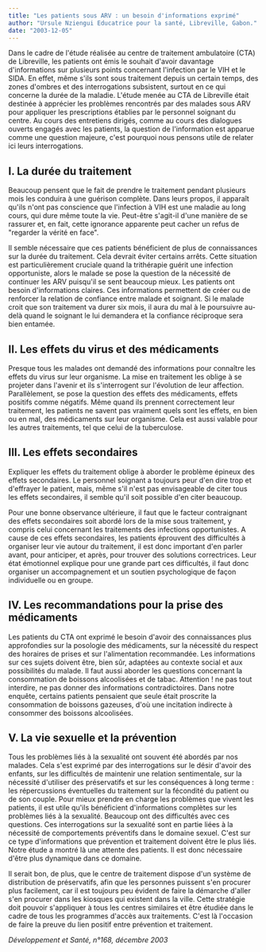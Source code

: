 ```yaml
---
title: "Les patients sous ARV : un besoin d'informations exprimé"
author: "Ursule Nziengui Educatrice pour la santé, Libreville, Gabon."
date: "2003-12-05"
---
```


Dans le cadre de l'étude réalisée au centre de traitement ambulatoire (CTA) de Libreville, les patients ont émis le souhait d'avoir davantage d'informations sur plusieurs points concernant l'infection par le VIH et le SIDA. En effet, même s'ils sont sous traitement depuis un certain temps, des zones d'ombres et des interrogations subsistent, surtout en ce qui concerne la durée de la maladie.
L'étude menée au CTA de Libreville était destinée à apprécier les problèmes rencontrés par des malades sous ARV pour appliquer les prescriptions établies par le personnel soignant du centre. Au cours des entretiens dirigés, comme au cours des dialogues ouverts engagés avec les patients, la question de l'information est apparue comme une question majeure, c'est pourquoi nous pensons utile de relater ici leurs interrogations.

## I. La durée du traitement

Beaucoup pensent que le fait de prendre le traitement pendant plusieurs mois les conduira à une guérison complète. Dans leurs propos, il apparaît qu'ils n'ont pas conscience que l'infection à VIH est une maladie au long cours, qui dure même toute la vie. Peut-être s'agit-il d'une manière de se rassurer et, en fait, cette ignorance apparente peut cacher un refus de "regarder la vérité en face".

Il semble nécessaire que ces patients bénéficient de plus de connaissances sur la durée du traitement. Cela devrait éviter certains arrêts. Cette situation est particulièrement cruciale quand la trithérapie guérit une infection opportuniste, alors le malade se pose la question de la nécessité de continuer les ARV puisqu'il se sent beaucoup mieux. Les patients ont besoin d'informations claires. Ces informations permettent de créer ou de renforcer la relation de confiance entre malade et soignant. Si le malade croit que son traitement va durer six mois, il aura du mal à le poursuivre au-delà quand le soignant le lui demandera et la confiance réciproque sera bien entamée.

## II. Les effets du virus et des médicaments

Presque tous les malades ont demandé des informations pour connaître les effets du virus sur leur organisme. La mise en traitement les oblige à se projeter dans l'avenir et ils s'interrogent sur l'évolution de leur affection. Parallèlement, se pose la question des effets des médicaments, effets positifs comme négatifs. Même quand ils prennent correctement leur traitement, les patients ne savent pas vraiment quels sont les effets, en bien ou en mal, des médicaments sur leur organisme. Cela est aussi valable pour les autres traitements, tel que celui de la tuberculose.

## III. Les effets secondaires

Expliquer les effets du traitement oblige à aborder le problème épineux des effets secondaires. Le personnel soignant a toujours peur d'en dire trop et d'effrayer le patient, mais, même s'il n'est pas envisageable de citer tous les effets secondaires, il semble qu'il soit possible d'en citer beaucoup.

Pour une bonne observance ultérieure, il faut que le facteur contraignant des effets secondaires soit abordé lors de la mise sous traitement, y compris celui concernant les traitements des infections opportunistes. A cause de ces effets secondaires, les patients éprouvent des difficultés à organiser leur vie autour du traitement, il est donc important d'en parler avant, pour anticiper, et après, pour trouver des solutions correctrices. Leur état émotionnel explique pour une grande part ces difficultés, il faut donc organiser un accompagnement et un soutien psychologique de façon individuelle ou en groupe.

## IV. Les recommandations pour la prise des médicaments

Les patients du CTA ont exprimé le besoin d'avoir des connaissances plus approfondies sur la posologie des médicaments, sur la nécessité du respect des horaires de prises et sur l'alimentation recommandée. Les informations sur ces sujets doivent être, bien sûr, adaptées au contexte social et aux possibilités du malade. Il faut aussi aborder les questions concernant la consommation de boissons alcoolisées et de tabac. Attention ! ne pas tout interdire, ne pas donner des informations contradictoires. Dans notre enquête, certains patients pensaient que seule était proscrite la consommation de boissons gazeuses, d'où une incitation indirecte à consommer des boissons alcoolisées.

## V. La vie sexuelle et la prévention

Tous les problèmes liés à la sexualité ont souvent été abordés par nos malades. Cela s'est exprimé par des interrogations sur le désir d'avoir des enfants, sur les difficultés de maintenir une relation sentimentale, sur la nécessité d'utiliser des préservatifs et sur les conséquences à long terme : les répercussions éventuelles du traitement sur la fécondité du patient ou de son couple. Pour mieux prendre en charge les problèmes que vivent les patients, il est utile qu'ils bénéficient d'informations complètes sur les problèmes liés à la sexualité. Beaucoup ont des difficultés avec ces questions. Ces interrogations sur la sexualité sont en partie liées à la nécessité de comportements préventifs dans le domaine sexuel. C'est sur ce type d'informations que prévention et traitement doivent être le plus liés. Notre étude a montré là une attente des patients. Il est donc nécessaire d'être plus dynamique dans ce domaine.

Il serait bon, de plus, que le centre de traitement dispose d'un système de distribution de préservatifs, afin que les personnes puissent s'en procurer plus facilement, car il est toujours peu évident de faire la démarche d'aller s'en procurer dans les kiosques qui existent dans la ville. Cette stratégie doit pouvoir s'appliquer à tous les centres similaires et être étudiée dans le cadre de tous les programmes d'accès aux traitements. C'est là l'occasion de faire la preuve du lien positif entre prévention et traitement.

_Développement et Santé, n°168, décembre 2003_